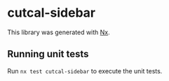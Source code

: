 # cutcal-sidebar

This library was generated with [Nx](https://nx.dev).

## Running unit tests

Run `nx test cutcal-sidebar` to execute the unit tests.

